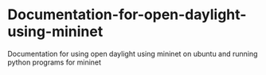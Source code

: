 # Documentation-for-open-daylight-using-mininet

Documentation for using open daylight using mininet on ubuntu and running python programs for mininet
